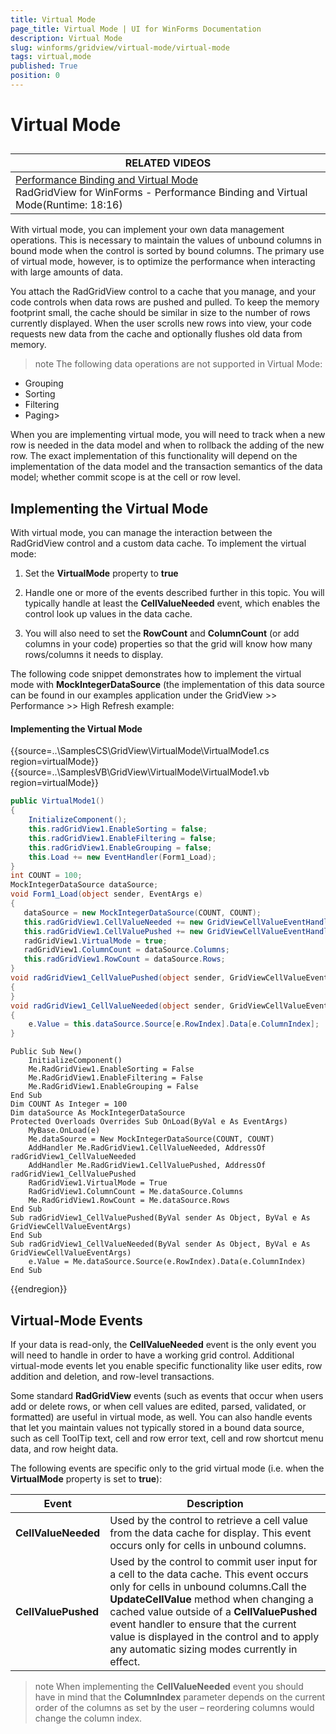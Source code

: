 ```yaml
---
title: Virtual Mode
page_title: Virtual Mode | UI for WinForms Documentation
description: Virtual Mode
slug: winforms/gridview/virtual-mode/virtual-mode
tags: virtual,mode
published: True
position: 0
---
```


# Virtual Mode



## 

|RELATED VIDEOS|
| ------- |
|[Performance Binding and Virtual Mode ](http://tv.telerik.com/watch/winforms/radgridview/radgridview-for-winforms-performance-binding-virtual-mode)<br>RadGridView for WinForms - Performance Binding and Virtual Mode(Runtime: 18:16)|

With virtual mode, you can implement your own data management operations. This is necessary to maintain the values  of unbound columns in bound mode when the control is sorted by bound columns. The primary use of virtual mode,
however, is to optimize the performance when interacting with large amounts of data.

You attach the RadGridView control to a cache that you manage, and your code controls when data rows are pushed and pulled. To keep the memory footprint small, the cache should be similar in size to the number of rows currently displayed. When the user scrolls new rows into view, your code requests new data from the cache and optionally flushes old data from memory.

>note The following data operations are not supported in Virtual Mode:
>
* Grouping
* Sorting
* Filtering
* Paging>

When you are implementing virtual mode, you will need to track when a new row is needed in the data model and when  to rollback the adding of the new row. The exact implementation of this functionality will depend on the implementation of the data model and the transaction semantics of the data model; whether commit scope is at the cell or row level.

## Implementing the Virtual Mode

With virtual mode, you can manage the interaction between the RadGridView control and a custom data cache. To implement the virtual mode:

1. Set the __VirtualMode__ property to __true__

1. Handle one or more of the events described further in this topic. You will typically handle at least the __CellValueNeeded__ event, which enables the control look up values in the data cache.

1. You will also need to set the __RowCount__ and __ColumnCount__ (or add columns in your code) properties so that the grid will know how many rows/columns it needs to display.

The following code snippet demonstrates how to implement the virtual mode
with __MockIntegerDataSource__ (the implementation of this data source can be found in our examples application under the GridView >> Performance >> High Refresh example:

####  Implementing the Virtual Mode

{{source=..\SamplesCS\GridView\VirtualMode\VirtualMode1.cs region=virtualMode}} 
{{source=..\SamplesVB\GridView\VirtualMode\VirtualMode1.vb region=virtualMode}} 

````C#
public VirtualMode1()
{
    InitializeComponent();
    this.radGridView1.EnableSorting = false;
    this.radGridView1.EnableFiltering = false;
    this.radGridView1.EnableGrouping = false;
    this.Load += new EventHandler(Form1_Load);
}
int COUNT = 100;
MockIntegerDataSource dataSource;
void Form1_Load(object sender, EventArgs e)
{
   dataSource = new MockIntegerDataSource(COUNT, COUNT);
   this.radGridView1.CellValueNeeded += new GridViewCellValueEventHandler(radGridView1_CellValueNeeded);
   this.radGridView1.CellValuePushed += new GridViewCellValueEventHandler(radGridView1_CellValuePushed);
   radGridView1.VirtualMode = true;
   radGridView1.ColumnCount = dataSource.Columns;
   this.radGridView1.RowCount = dataSource.Rows;
}
void radGridView1_CellValuePushed(object sender, GridViewCellValueEventArgs e)
{
}
void radGridView1_CellValueNeeded(object sender, GridViewCellValueEventArgs e)
{
    e.Value = this.dataSource.Source[e.RowIndex].Data[e.ColumnIndex];
}

````
````VB.NET
Public Sub New()
    InitializeComponent()
    Me.RadGridView1.EnableSorting = False
    Me.RadGridView1.EnableFiltering = False
    Me.RadGridView1.EnableGrouping = False
End Sub
Dim COUNT As Integer = 100
Dim dataSource As MockIntegerDataSource
Protected Overloads Overrides Sub OnLoad(ByVal e As EventArgs)
    MyBase.OnLoad(e)
    Me.dataSource = New MockIntegerDataSource(COUNT, COUNT)
    AddHandler Me.RadGridView1.CellValueNeeded, AddressOf radGridView1_CellValueNeeded
    AddHandler Me.RadGridView1.CellValuePushed, AddressOf radGridView1_CellValuePushed
    RadGridView1.VirtualMode = True
    RadGridView1.ColumnCount = Me.dataSource.Columns
    Me.RadGridView1.RowCount = Me.dataSource.Rows
End Sub
Sub radGridView1_CellValuePushed(ByVal sender As Object, ByVal e As GridViewCellValueEventArgs)
End Sub
Sub radGridView1_CellValueNeeded(ByVal sender As Object, ByVal e As GridViewCellValueEventArgs)
    e.Value = Me.dataSource.Source(e.RowIndex).Data(e.ColumnIndex)
End Sub

````

{{endregion}} 

## Virtual-Mode Events

If your data is read-only, the __CellValueNeeded__ event is the only event you will need to handle in order to have a working grid control. Additional virtual-mode events let you enable specific functionality like user edits, row addition and deletion, and row-level transactions.

Some standard __RadGridView__ events (such as events that occur when users add or delete rows, or when cell values are edited, parsed, validated, or formatted) are useful in virtual mode, as well. You can also handle events that let you maintain values not typically stored in a bound data source, such as cell ToolTip text, cell and row error text, cell and row shortcut menu data, and row height data.

The following events are specific only to the grid virtual mode (i.e. when
the __VirtualMode__ property is set to __true__):

|  __Event__  |  __Description__  |
| ------ | ------ |
| __CellValueNeeded__ |Used by the control to retrieve a cell value from the data cache for display. This event occurs only for cells in unbound columns.
| __CellValuePushed__ |Used by the control to commit user input for a cell to the data cache. This event occurs only for cells in unbound columns.Call the __UpdateCellValue__ method when changing a cached value outside of a __CellValuePushed__ event handler to ensure that the current value is displayed in the control and to apply any automatic sizing modes currently in effect.|

>note When implementing the __CellValueNeeded__ event you should have in mind that the __ColumnIndex__ parameter depends on the current order of the columns as set by the user – reordering columns would change the column index.
>

